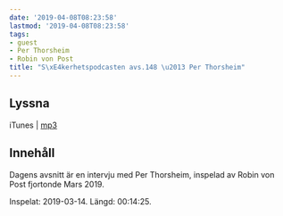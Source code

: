 ```yaml
---
date: '2019-04-08T08:23:58'
lastmod: '2019-04-08T08:23:58'
tags:
- guest
- Per Thorsheim
- Robin von Post
title: "S\xE4kerhetspodcasten avs.148 \u2013 Per Thorsheim"
---
```

## Lyssna

iTunes \| [mp3](http://traffic.libsyn.com/sakerhetspodcasten/2019-03-14_Per_Thorsheim.mp3)

## Innehåll

Dagens avsnitt är en intervju med Per Thorsheim, inspelad av Robin von Post fjortonde Mars 2019.

Inspelat: 2019-03-14. Längd: 00:14:25.

